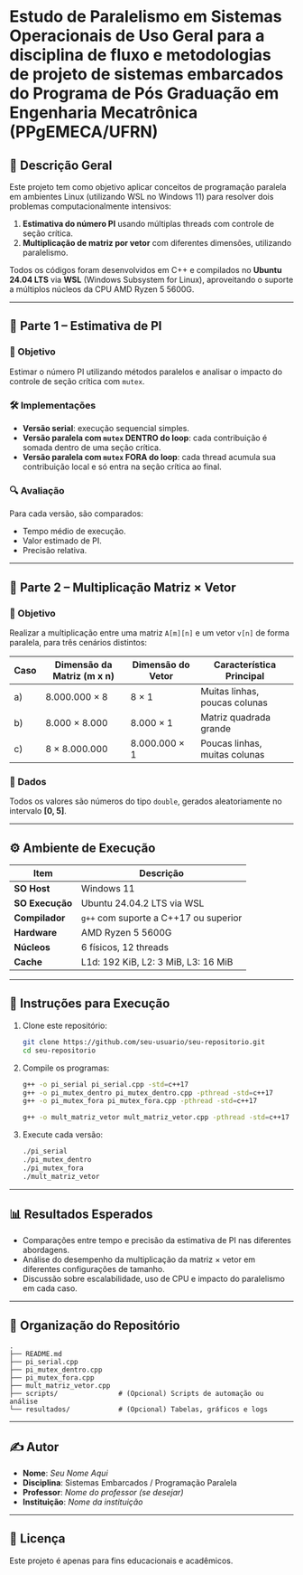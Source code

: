 # Estudo de Paralelismo em Sistemas Operacionais de Uso Geral para a disciplina de fluxo e metodologias de projeto de sistemas embarcados do Programa de Pós Graduação em Engenharia Mecatrônica (PPgEMECA/UFRN)

## 📘 Descrição Geral

Este projeto tem como objetivo aplicar conceitos de programação paralela em ambientes Linux (utilizando WSL no Windows 11) para resolver dois problemas computacionalmente intensivos:

1. **Estimativa do número PI** usando múltiplas threads com controle de seção crítica.
2. **Multiplicação de matriz por vetor** com diferentes dimensões, utilizando paralelismo.

Todos os códigos foram desenvolvidos em C++ e compilados no **Ubuntu 24.04 LTS** via **WSL** (Windows Subsystem for Linux), aproveitando o suporte a múltiplos núcleos da CPU AMD Ryzen 5 5600G.

---

## 🧠 Parte 1 – Estimativa de PI

### 🎯 Objetivo
Estimar o número PI utilizando métodos paralelos e analisar o impacto do controle de seção crítica com `mutex`.

### 🛠️ Implementações

- **Versão serial**: execução sequencial simples.
- **Versão paralela com `mutex` DENTRO do loop**: cada contribuição é somada dentro de uma seção crítica.
- **Versão paralela com `mutex` FORA do loop**: cada thread acumula sua contribuição local e só entra na seção crítica ao final.

### 🔍 Avaliação

Para cada versão, são comparados:

- Tempo médio de execução.
- Valor estimado de PI.
- Precisão relativa.

---

## 🧠 Parte 2 – Multiplicação Matriz × Vetor

### 🎯 Objetivo
Realizar a multiplicação entre uma matriz `A[m][n]` e um vetor `v[n]` de forma paralela, para três cenários distintos:

| Caso | Dimensão da Matriz (m x n) | Dimensão do Vetor | Característica Principal     |
|------|-----------------------------|--------------------|------------------------------|
| a)   | 8.000.000 × 8               | 8 × 1              | Muitas linhas, poucas colunas |
| b)   | 8.000 × 8.000               | 8.000 × 1          | Matriz quadrada grande       |
| c)   | 8 × 8.000.000               | 8.000.000 × 1      | Poucas linhas, muitas colunas |

### 💾 Dados
Todos os valores são números do tipo `double`, gerados aleatoriamente no intervalo **[0, 5]**.

---

## ⚙️ Ambiente de Execução

| Item                | Descrição                                     |
|---------------------|-----------------------------------------------|
| **SO Host**         | Windows 11                                    |
| **SO Execução**     | Ubuntu 24.04.2 LTS via WSL                    |
| **Compilador**      | `g++` com suporte a C++17 ou superior         |
| **Hardware**        | AMD Ryzen 5 5600G                             |
| **Núcleos**         | 6 físicos, 12 threads                         |
| **Cache**           | L1d: 192 KiB, L2: 3 MiB, L3: 16 MiB           |

---

## 🚀 Instruções para Execução

1. Clone este repositório:

   ```bash
   git clone https://github.com/seu-usuario/seu-repositorio.git
   cd seu-repositorio
   ```

2. Compile os programas:

   ```bash
   g++ -o pi_serial pi_serial.cpp -std=c++17
   g++ -o pi_mutex_dentro pi_mutex_dentro.cpp -pthread -std=c++17
   g++ -o pi_mutex_fora pi_mutex_fora.cpp -pthread -std=c++17

   g++ -o mult_matriz_vetor mult_matriz_vetor.cpp -pthread -std=c++17
   ```

3. Execute cada versão:

   ```bash
   ./pi_serial
   ./pi_mutex_dentro
   ./pi_mutex_fora
   ./mult_matriz_vetor
   ```

---

## 📊 Resultados Esperados

- Comparações entre tempo e precisão da estimativa de PI nas diferentes abordagens.
- Análise do desempenho da multiplicação da matriz × vetor em diferentes configurações de tamanho.
- Discussão sobre escalabilidade, uso de CPU e impacto do paralelismo em cada caso.

---

## 📁 Organização do Repositório

```
.
├── README.md
├── pi_serial.cpp
├── pi_mutex_dentro.cpp
├── pi_mutex_fora.cpp
├── mult_matriz_vetor.cpp
├── scripts/               # (Opcional) Scripts de automação ou análise
└── resultados/            # (Opcional) Tabelas, gráficos e logs
```

---

## ✍️ Autor

- **Nome**: _Seu Nome Aqui_
- **Disciplina**: Sistemas Embarcados / Programação Paralela
- **Professor**: _Nome do professor (se desejar)_
- **Instituição**: _Nome da instituição_

---

## 📝 Licença

Este projeto é apenas para fins educacionais e acadêmicos.
